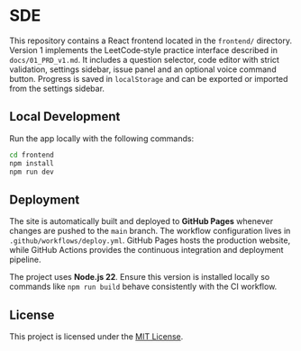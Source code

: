 # SDE

This repository contains a React frontend located in the `frontend/` directory.
Version 1 implements the LeetCode‑style practice interface described in
`docs/01_PRD_v1.md`. It includes a question selector, code editor with strict
validation, settings sidebar, issue panel and an optional voice command button.
Progress is saved in `localStorage` and can be exported or imported from the
settings sidebar.

## Local Development

Run the app locally with the following commands:

```bash
cd frontend
npm install
npm run dev
```

## Deployment

The site is automatically built and deployed to **GitHub Pages** whenever changes are pushed to the `main` branch. The workflow configuration lives in `.github/workflows/deploy.yml`. GitHub Pages hosts the production website, while GitHub Actions provides the continuous integration and deployment pipeline.

The project uses **Node.js 22**. Ensure this version is installed locally so commands like `npm run build` behave consistently with the CI workflow.

## License

This project is licensed under the [MIT License](LICENSE).
